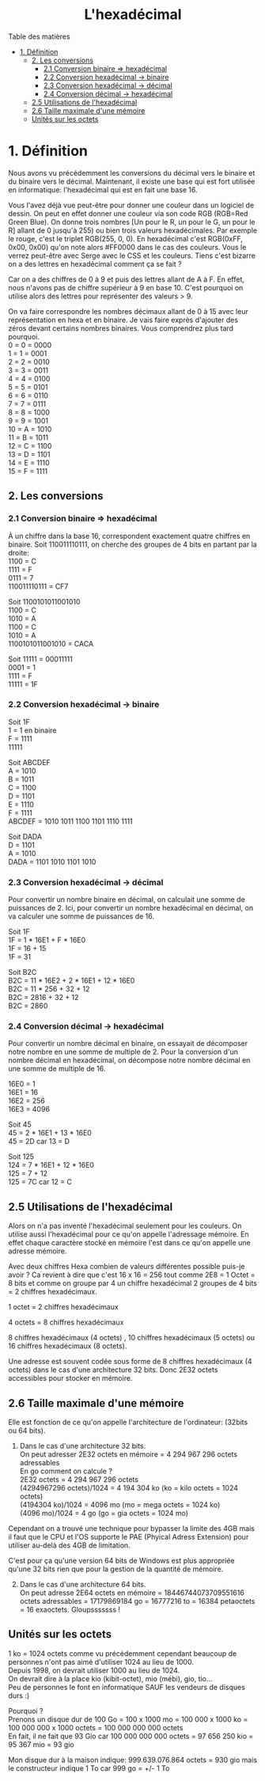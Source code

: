<h1 style="text-align:center">L'hexadécimal</h1>
Table des matières
<!-- @import "[TOC]" {cmd="toc" depthFrom=1 depthTo=6 orderedList=false} -->

<!-- code_chunk_output -->

- [1. Définition](#1-définition)
  - [2. Les conversions](#2-les-conversions)
    - [2.1 Conversion binaire => hexadécimal](#21-conversion-binaire-hexadécimal)
    - [2.2 Conversion hexadécimal -> binaire](#22-conversion-hexadécimal-binaire)
    - [2.3 Conversion hexadécimal -> décimal](#23-conversion-hexadécimal-décimal)
    - [2.4 Conversion décimal -> hexadécimal](#24-conversion-décimal-hexadécimal)
  - [2.5 Utilisations de l'hexadécimal](#25-utilisations-de-lhexadécimal)
  - [2.6 Taille maximale d'une mémoire](#26-taille-maximale-dune-mémoire)
  - [Unités sur les octets](#unités-sur-les-octets)

<!-- /code_chunk_output -->

# 1. Définition

Nous avons vu précédemment les conversions du décimal vers le binaire et du binaire vers le décimal.
Maintenant, il existe une base qui est fort utilisée en informatique: l'hexadécimal qui est en fait une base 16.

Vous l'avez déjà vue peut-être pour donner une couleur dans un logiciel de dessin. On peut en effet donner une couleur via son code RGB (RGB=Red Green Blue). On donne trois nombres [Un pour le R, un pour le G, un pour le R] allant de 0 jusqu'à 255) ou bien trois valeurs hexadécimales. Par exemple le rouge, c'est le triplet RGB(255, 0, 0). En hexadécimal c'est RGB(0xFF, 0x00, 0x00) qu'on note alors #FF0000 dans le cas des couleurs. Vous le verrez peut-être avec Serge avec le CSS et les couleurs. Tiens c'est bizarre on a des lettres en hexadécimal comment ça se fait ?

Car on a des chiffres de 0 à 9 et puis des lettres allant de A à F. En effet, nous n'avons pas de chiffre supérieur à 9 en base 10. C'est pourquoi on utilise alors des lettres pour représenter des valeurs > 9.

On va faire correspondre les nombres décimaux allant de 0 à 15 avec leur représentation en hexa et en binaire. Je vais faire exprès d'ajouter des zéros devant certains nombres binaires. Vous comprendrez plus tard pourquoi.  
0  = 0 = 0000  
1  = 1 = 0001  
2  = 2 = 0010  
3  = 3 = 0011  
4  = 4 = 0100  
5  = 5 = 0101  
6  = 6 = 0110  
7  = 7 = 0111  
8  = 8 = 1000  
9  = 9 = 1001  
10 = A = 1010  
11 = B = 1011  
12 = C = 1100  
13 = D = 1101  
14 = E = 1110  
15 = F = 1111  

## 2. Les conversions
### 2.1 Conversion binaire => hexadécimal

À un chiffre dans la base 16, correspondent exactement quatre chiffres en binaire.
Soit 110011110111, on cherche des groupes de 4 bits en partant par la droite:  
1100 = C  
1111 = F  
0111 = 7  
110011110111 = CF7  

Soit 1100101011001010  
1100 = C  
1010 = A  
1100 = C  
1010 = A  
1100101011001010 = CACA  

Soit 11111 = 00011111  
0001 = 1  
1111 = F  
11111 = 1F  

### 2.2 Conversion hexadécimal -> binaire

Soit 1F  
1 = 1 en binaire  
F = 1111  
11111  

Soit ABCDEF  
A = 1010  
B = 1011  
C = 1100  
D = 1101  
E = 1110  
F = 1111  
ABCDEF = 1010 1011 1100 1101 1110 1111

Soit DADA  
D = 1101  
A = 1010  
DADA = 1101 1010 1101 1010  

### 2.3 Conversion hexadécimal -> décimal

Pour convertir un nombre binaire en décimal, on calculait une somme de puissances de 2.
Ici, pour convertir un nombre hexadécimal en décimal, on va calculer une somme de puissances de 16.  

Soit 1F  
1F = 1 * 16E1 + F * 16E0  
1F = 16 + 15  
1F = 31  

Soit B2C  
B2C = 11 * 16E2 + 2 * 16E1 + 12 * 16E0  
B2C = 11 * 256 + 32 + 12  
B2C = 2816 + 32 + 12  
B2C = 2860

### 2.4 Conversion décimal -> hexadécimal

Pour convertir un nombre décimal en binaire, on essayait de décomposer notre nombre en une somme de multiple de 2.
Pour la conversion d'un nombre décimal en hexadécimal, on décompose notre nombre décimal en une somme de multiple de 16.

16E0 = 1  
16E1 = 16  
16E2 = 256  
16E3 = 4096  

Soit 45  
45 = 2 * 16E1 + 13 * 16E0  
45 = 2D  car 13 = D  

Soit 125  
124 = 7 * 16E1 + 12 * 16E0  
125 = 7 + 12  
125 = 7C car 12 = C  

## 2.5 Utilisations de l'hexadécimal

Alors on n'a pas inventé l'hexadécimal seulement pour les couleurs. On utilise aussi l'hexadécimal pour ce qu'on appelle l'adressage mémoire.
En effet chaque caractère stocké en mémoire l'est dans ce qu'on appelle une adresse mémoire.

Avec deux chiffres Hexa combien de valeurs différentes possible puis-je avoir ?
Ca revient à dire que c'est 16 x 16 = 256 tout comme 2E8 = 1 Octet = 8 bits et comme on groupe par 4 un chiffre hexadécimal 2 groupes de 4 bits = 2 chiffres hexadécimaux.

1 octet = 2 chiffres hexadécimaux

4 octets = 8 chiffres hexadécimaux

8 chiffres hexadécimaux (4 octets) , 10 chiffres hexadécimaux (5 octets) ou 16 chiffres hexadécimaux (8 octets).

Une adresse est souvent codée sous forme de 8 chiffres hexadécimaux (4 octets) dans le cas d'une architecture 32 bits. Donc 2E32 octets accessibles pour stocker en mémoire.

## 2.6 Taille maximale d'une mémoire 
Elle est fonction de ce qu'on appelle l'architecture de l'ordinateur: (32bits ou 64 bits).

1) Dans le cas d'une architecture 32 bits.  
On peut adresser 2E32 octets en mémoire = 4 294 967 296 octets adressables  
En go comment on calcule ?  
2E32 octets = 4 294 967 296  octets  
(4294967296 octets)/1024 = 4 194 304 ko (ko = kilo octets = 1024 octets)  
(4194304 ko)/1024 = 4096 mo (mo = mega octets = 1024 ko)  
(4096 mo)/1024 = 4 go (go = gia octets = 1024 mo)  

Cependant on a trouvé une technique pour bypasser la limite des 4GB mais il faut que le CPU et l'OS supporte le PAE (Phyical Adress Extension) pour utiliser au-delà des 4GB de limitation.

C'est pour ça qu'une version 64 bits de Windows est plus appropriée qu'une 32 bits rien que pour la gestion de la quantité de mémoire.

2) Dans le cas d'une architecture 64 bits.  
On peut adresse 2E64 octets en mémoire = 18446744073709551616 octets adressables = 17179869184 go = 16777216  to = 16384 petaoctets  = 16 exaoctets. Gloupsssssss !

## Unités sur les octets

1 ko = 1024 octets comme vu précédemment cependant beaucoup de personnes n'ont pas aimé d'utiliser 1024 au lieu de 1000.  
Depuis 1998, on devrait utiliser 1000 au lieu de 1024.   
On devrait dire à la place kio (kibit-octet), mio (mébi), gio, tio...  
Peu de personnes le font en informatique SAUF les vendeurs de disques durs :)

Pourquoi ?  
Prenons un disque dur de 100 Go = 100 x 1000 mo = 100 000 x 1000 ko = 100 000 000 x 1000 octets = 100 000 000 000 octets  
En fait, il ne fait que 93 Gio car 100 000 000 000 octets = 97 656 250 kio  = 95 367 mio = 93 gio  

Mon disque dur à la maison indique: 999.639.076.864 octets = 930 gio mais le constructeur indique 1 To car 999 go = +/- 1 To
